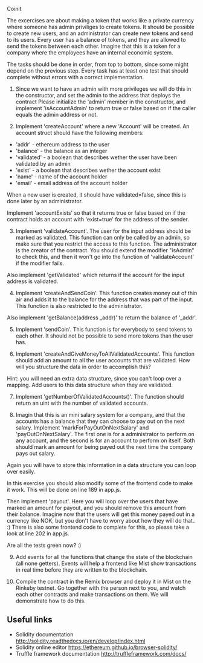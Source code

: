 Coinit

The excercises are about making a token that works like a private currency where someone has admin priviliges to create tokens. It should be possible to create new users, and an administrator can create new tokens and send to its users. Every user has a balance of tokens, and they are allowed to send the tokens between each other. Imagine that this is a token for a company where the employees have an internal economic system.

The tasks should be done in order, from top to bottom, since some might depend on the previous step. Every task has at least one test that should complete without errors with a correct implementation.


1. Since we want to have an admin with more privileges we will do this in the constructor, and set the admin to the address that deploys the contract Please initialize the 'admin' member in the constructor, and implement 'isAccountAdmin' to return true or false based on if the caller equals the admin address or not.


2. Implement 'createAccount' where a new 'Account' will be created. An account struct should have the following members: 
- 'addr' - ethereum address to the user
- 'balance' - the balance as an integer
- 'validated' - a boolean that describes wether the user have been validated by an admin
- 'exist' - a boolean that describes wether the account exist
- 'name' - name of the account holder
- 'email' - email address of the account holder

When a new user is created, it should have validated=false, since this is done later by an administrator.

Implement 'accountExists' so that it returns true or false based on if the contract holds an account with 'exist=true' for the address of the sender.

3. Implement 'validateAccount'. The user for the input address should be marked as validated. This function can only be called by an admin, so make sure that you restrict the access to this function. The administrator is the creator of the contract. You should extend the modifier "isAdmin" to check this, and then it won't go into the function of 'validateAccount' if the modifier fails.

Also implement 'getValidated' which returns if the account for the input address is validated.

4. Implement 'createAndSendCoin'. This function creates money out of thin air and adds it to the balance for the address that was part of the input. This function is also restricted to the administrator.

Also implement 'getBalance(address _addr)' to return the balance of '_addr'.

5. Implement 'sendCoin'. This function is for everybody to send tokens to each other. It should not be possible to send more tokens than the user has.

6. Implement 'createAndGiveMoneyToAllValidatedAccounts'. This function should add an amount to all the user accounts that are validated. How will you structure the data in order to accomplish this?

Hint: you will need an extra data structure, since you can't loop over a mapping. Add users to this data structure when they are validated.

7. Implement 'getNumberOfValidatedAccounts()'. The function should return an uint with the number of validated accounts.

8. Imagin that this is an mini salary system for a company, and that the accounts has a balance that they can choose to pay out on the next salary. Implement 'markForPayOutOnNextSalary' and 'payOutOnNextSalary'. The first one is for a administrator to perform on any account, and the second is for an account to perform on itself. Both should mark an amount for being payed out the next time the company pays out salary. 

Again you will have to store this information in a data structure you can loop over easily.

In this exercise you should also modify some of the frontend code to make it work. This will be done on line 189 in app.js.

Then implement 'payout'. Here you will loop over the users that have marked an amount for payout, and you should remove this amount from their balance. Imagine now that the users will get this money payed out in a currency like NOK, but you don't have to worry about how they will do that.. :) There is also some frontend code to complete for this, so please take a look at line 202 in app.js.

Are all the tests green now? :)

9. Add events for all the functions that change the state of the blockchain (all none getters). Events will help a frontend like Mist show transactions in real time before they are written to the blockchain.

10. Compile the contract in the Remix browser and deploy it in Mist on the Rinkeby testnet. Go together with the person next to you, and watch each other contracts and make transactions on them. We will demonstrate how to do this.

## Useful links
- Solidity documentation http://solidity.readthedocs.io/en/develop/index.html
- Solidity online editor https://ethereum.github.io/browser-solidity/
- Truffle framework documentation http://truffleframework.com/docs/
